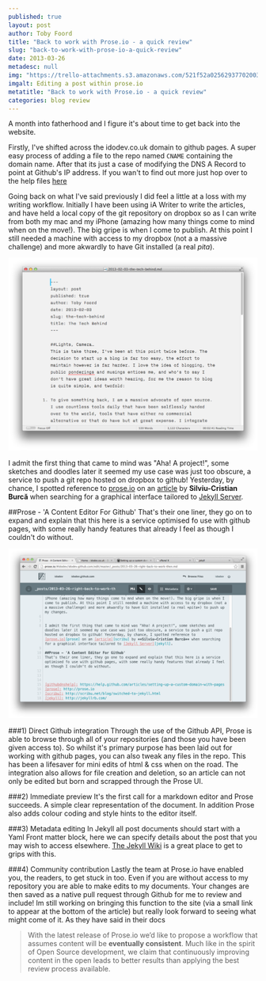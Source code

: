 ```yaml
---
published: true
layout: post
author: Toby Foord
title: "Back to work with Prose.io - a quick review"
slug: "back-to-work-with-prose-io-a-quick-review"
date: 2013-03-26
metadesc: null
img: "https://trello-attachments.s3.amazonaws.com/521f52a02562937702003295/525e80089c356f225e002380/b80a6332964cd5a15fd8b465b48ef8f9/upload_2013-10-16_at_1.01.13_pm.png"
imgalt: Editing a post within prose.io
metatitle: "Back to work with Prose.io - a quick review"
categories: blog review
---
```


A month into fatherhood and I figure it's about time to get back into the website.

Firstly, I've shifted across the idodev.co.uk domain to github pages. A super easy process of adding a file to the repo named `CNAME` containing the domain name. After that its just a case of modifying the DNS A Record to point at Github's IP address. If you wan't to find out more just hop over to the help files [here][githubdnshelp]

Going back on what I've said previously I did feel a little at a loss with my writing workflow. Initially I have been using iA Writer to write the articles, and have held a local copy of the git repository on dropbox so as I can write from both my mac and my iPhone (amazing how many things come to mind when on the move!). The big gripe is when I come to publish. At this point I still needed a machine with access to my dropbox (not a a massive challenge) and more akwardly to have Git installed (a real *pita*).

![Editing a post with iaWriter](/images/screenshots/right-back-to-work-then/ia-writer.png)

I admit the first thing that came to mind was "Aha! A project!", some sketches and doodles later it seemed my use case was just too obscure, a service to push a git repo hosted on dropbox to github! Yesterday, by chance, I spotted reference to [prose.io][prose] on an [article][scribu] by **Silviu-Cristian Burcă** when searching for a graphical interface tailored to [Jekyll Server][jekyll].

##Prose - 'A Content Editor For Github'
That's their one liner, they go on to expand and explain that this here is a service optimised fo use with github pages, with some really handy features that already I feel as though I couldn't do without.

![Editing a post with prose.io](/images/screenshots/right-back-to-work-then/prose-edit.png)

###1) Direct Github integration
Through the use of the Github API, Prose is able to browse through all of your repositories (and those you have been given access to). So whilst it's primary purpose has been laid out for working with github pages, you can also tweak any files in the repo. This has been a lifesaver for mini edits of html & css when on the road. The integration also allows for file creation and deletion, so an article can not only be edited but born and scrapped through the Prose UI.

###2) Immediate preview
It's the first call for a markdown editor and Prose succeeds. A simple clear representation of the document. In addition Prose also adds colour coding and style hints to the editor itself.

###3) Metadata editing
In Jekyll all post documents should start with a Yaml Front matter block, here we can specify details about the post that you may wish to access elsewhere. [The Jekyll Wiki][jekyllyaml] is a great place to get to grips with this.

###4) Community contribution
Lastly the team at Prose.io have enabled you, the readers, to get stuck in too. Even if you are without access to my repository you are able to make edits to my documents. Your changes are then saved as a native pull request through Github for me to review and include! Im still working on bringing this function to the site (via a small link to appear at the bottom of the article) but really look forward to seeing what might come of it. As they have said in their docs 

>With the latest release of Prose.io we’d like to propose a workflow that assumes content will be **eventually consistent**. Much like in the spirit of Open Source development, we claim that continuously improving content in the open leads to better results than applying the best review process available.


[githubdnshelp]: https://help.github.com/articles/setting-up-a-custom-domain-with-pages
[prose]: http://prose.io
[scribu]: http://scribu.net/blog/switched-to-jekyll.html
[jekyll]: http://jekyllrb.com/
[jekyllyaml]: https://github.com/mojombo/jekyll/wiki/YAML-Front-Matter
